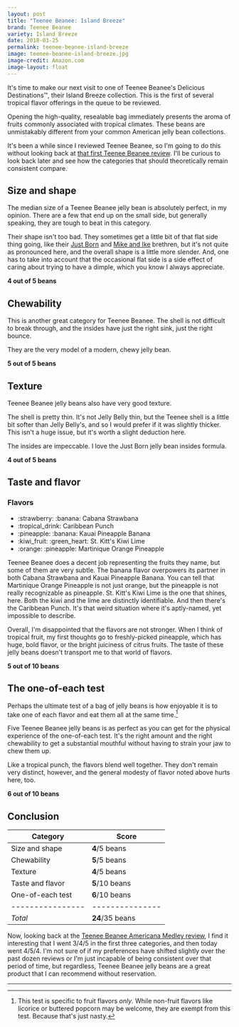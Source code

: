```yaml
---
layout: post
title: "Teenee Beanee: Island Breeze"
brand: Teenee Beanee
variety: Island Breeze
date: 2018-03-25
permalink: teenee-beanee-island-breeze
image: teenee-beanee-island-breeze.jpg
image-credit: Amazon.com
image-layout: float
---
```


It's time to make our next visit to one of Teenee Beanee's
Delicious Destinations&trade;, their Island Breeze collection.
This is the first of several tropical flavor offerings
in the queue to be reviewed.

Opening the high-quality, resealable bag immediately presents
the aroma of fruits commonly associated with tropical climates.
These beans are unmistakably different from your common
American jelly bean collections.

It's been a while since I reviewed Teenee Beanee,
so I'm going to do this without looking back at
[that first Teenee Beanee review](/teenee-beanee-americana-medley).
I'll be curious to look back later and see how the categories that
should theoretically remain consistent compare.


## Size and shape

The median size of a Teenee Beanee jelly bean is absolutely perfect,
in my opinion. There are a few that end up on the small side,
but generally speaking, they are tough to beat in this category.

Their shape isn't too bad. They sometimes get a little bit of that
flat side thing going, like their [Just Born](/just-born-jelly-beans)
and [Mike and Ike](/mike-and-ike-jelly-beans) brethren,
but it's not quite as pronounced here,
and the overall shape is a little more slender.
And, one has to take into account that the occasional flat side is
a side effect of caring about trying to have a dimple,
which you know I always appreciate.

**4 out of 5 beans**


## Chewability

This is another great category for Teenee Beanee.
The shell is not difficult to break through,
and the insides have just the right sink, just the right bounce.

They are the very model of a modern, chewy jelly bean.

**5 out of 5 beans**


## Texture

Teenee Beanee jelly beans also have very good texture.

The shell is pretty thin. It's not Jelly Belly thin,
but the Teenee shell is a little bit softer than Jelly Belly's,
and so I would prefer if it was slightly thicker.
This isn't a huge issue, but it's worth a slight deduction here.

The insides are impeccable. I love the Just Born jelly bean insides formula.

**4 out of 5 beans**


## Taste and flavor

<div class="inset">
    <h3>Flavors</h3>
    <ul class="emoji-list">
        <li>:strawberry: :banana: Cabana Strawbana</li>
        <li>:tropical_drink: Caribbean Punch</li>
        <li>:pineapple: :banana: Kauai Pineapple Banana</li>
        <li>:kiwi_fruit: :green_heart: St. Kitt's Kiwi Lime</li>
        <li>:orange: :pineapple: Martinique Orange Pineapple</li>
    </ul>
</div>

Teenee Beanee does a decent job representing the fruits they name,
but some of them are very subtle.
The banana flavor overpowers its partner in both Cabana Strawbana
and Kauai Pineapple Banana.
You can tell that Martinique Orange Pineapple is not just orange,
but the pineapple is not really recognizable as pineapple.
St. Kitt's Kiwi Lime is the one that shines, here.
Both the kiwi and the lime are distinctly identifiable.
And then there's the Caribbean Punch.
It's that weird situation where it's aptly-named, yet impossible to describe.

Overall, I'm disappointed that the flavors are not stronger.
When I think of tropical fruit, my first thoughts go to
freshly-picked pineapple, which has huge, bold flavor,
or the bright juiciness of citrus fruits.
The taste of these jelly beans doesn't transport me to that world of flavors.

**5 out of 10 beans**


## The one-of-each test

Perhaps the ultimate test of a bag of jelly beans is how enjoyable it is
to take one of each flavor and eat them all at the same time.[^1]

Five Teenee Beanee jelly beans is as perfect as you can get for
the physical experience of the one-of-each test.
It's the right amount and the right chewability to get a substantial mouthful
without having to strain your jaw to chew them up.

Like a tropical punch, the flavors blend well together.
They don't remain very distinct, however,
and the general modesty of flavor noted above hurts here, too.

**6 out of 10 beans**


## Conclusion

Category         | Score
---------------- | ---------------
Size and shape   | **4**/5 beans
Chewability      | **5**/5 beans
Texture          | **4**/5 beans
Taste and flavor | **5**/10 beans
One-of-each test | **6**/10 beans
---------------- | ---------------
_Total_          | **24**/35 beans

Now, looking back at the
[Teenee Beanee Americana Medley review](/teenee-beanee-americana-medley),
I find it interesting that I went 3/4/5 in the first three categories,
and then today went 4/5/4.
I'm not sure of if my preferences have shifted slightly
over the past dozen reviews or I'm just incapable of
being consistent over that period of time,
but regardless, Teenee Beanee jelly beans are a great product
that I can recommend without reservation.


---

[^1]: This test is specific to fruit flavors _only_. While non-fruit flavors like licorice or buttered popcorn may be welcome, they are exempt from this test. Because that's just nasty.
